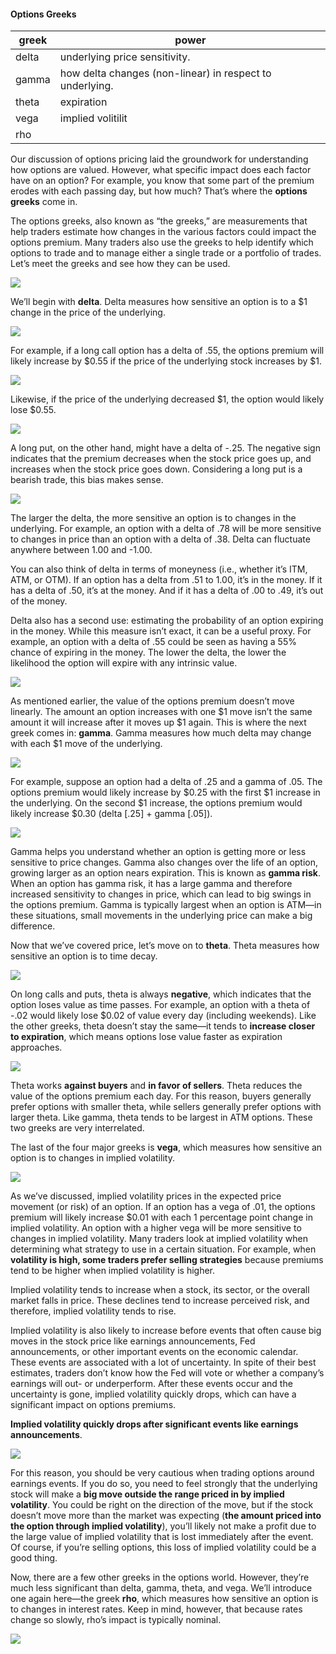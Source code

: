 #### Options Greeks

greek | power
-------- | -----
delta | underlying price sensitivity.
gamma | how delta changes (non-linear) in respect to underlying.
theta | expiration 
vega | implied volitilit
rho | 

Our discussion of options pricing laid the groundwork for understanding how options are valued. However, what specific impact does each factor have on an option? For example, you know that some part of the premium erodes with each passing day, but how much? That’s where the  **options greeks**  come in.

The options greeks, also known as “the greeks,” are measurements that help traders estimate how changes in the various factors could impact the options premium. Many traders also use the greeks to help identify which options to trade and to manage either a single trade or a portfolio of trades. Let’s meet the greeks and see how they can be used.

![](https://education.ameritrade.com/content/cms/images/BDTO_Lesson_2.40.01.jpg)

We’ll begin with  **delta**. Delta measures how sensitive an option is to a $1 change in the price of the underlying.

![](https://education.ameritrade.com/content/cms/images/BDTO_Lesson_2.40.02.jpg)

For example, if a long call option has a delta of .55, the options premium will likely increase by $0.55 if the price of the underlying stock increases by $1.

![](https://education.ameritrade.com/content/cms/images/BDTO_Lesson_2.40.03.jpg)

Likewise, if the price of the underlying decreased $1, the option would likely lose $0.55.

![](https://education.ameritrade.com/content/cms/images/BDTO_Lesson_2.40.04.jpg)

A long put, on the other hand, might have a delta of -.25. The negative sign indicates that the premium decreases when the stock price goes up, and increases when the stock price goes down. Considering a long put is a bearish trade, this bias makes sense.

![](https://education.ameritrade.com/content/cms/images/BDTO_Lesson_2.40.05.jpg)

The larger the delta, the more sensitive an option is to changes in the underlying. For example, an option with a delta of .78 will be more sensitive to changes in price than an option with a delta of .38. Delta can fluctuate anywhere between 1.00 and -1.00.

You can also think of delta in terms of moneyness (i.e., whether it’s ITM, ATM, or OTM). If an option has a delta from .51 to 1.00, it’s in the money. If it has a delta of .50, it’s at the money. And if it has a delta of .00 to .49, it’s out of the money.

Delta also has a second use: estimating the probability of an option expiring in the money. While this measure isn’t exact, it can be a useful proxy. For example, an option with a delta of .55 could be seen as having a 55% chance of expiring in the money. The lower the delta, the lower the likelihood the option will expire with any intrinsic value.

![](https://education.ameritrade.com/content/cms/images/BDTO_Lesson_2.40.06.jpg)

As mentioned earlier, the value of the options premium doesn’t move linearly. The amount an option increases with one $1 move isn’t the same amount it will increase after it moves up $1 again. This is where the next greek comes in:  **gamma**. Gamma measures how much delta may change with each $1 move of the underlying.

![](https://education.ameritrade.com/content/cms/images/BDTO_Lesson_2.40.07.jpg)

For example, suppose an option had a delta of .25 and a gamma of .05. The options premium would likely increase by $0.25 with the first $1 increase in the underlying. On the second $1 increase, the options premium would likely increase $0.30 (delta [.25] + gamma [.05]).

![](https://education.ameritrade.com/content/cms/images/BDTO_Lesson_2.40.08.jpg)

Gamma helps you understand whether an option is getting more or less sensitive to price changes. Gamma also changes over the life of an option, growing larger as an option nears expiration. This is known as  **gamma risk**. When an option has gamma risk, it has a large gamma and therefore increased sensitivity to changes in price, which can lead to big swings in the options premium. Gamma is typically largest when an option is ATM—in these situations, small movements in the underlying price can make a big difference.

Now that we’ve covered price, let’s move on to  **theta**. Theta measures how sensitive an option is to time decay.

![](https://education.ameritrade.com/content/cms/images/BDTO_Lesson_2.40.09.jpg)

On long calls and puts, theta is always  **negative**, which indicates that the option loses value as time passes. For example, an option with a theta of -.02 would likely lose $0.02 of value every day (including weekends). Like the other greeks, theta doesn’t stay the same—it tends to  **increase closer to expiration**, which means options lose value faster as expiration approaches.

![](https://education.ameritrade.com/content/cms/images/BDTO_Lesson_2.40.10.jpg)

Theta works  **against buyers**  and  **in favor of sellers**. Theta reduces the value of the options premium each day. For this reason, buyers generally prefer options with smaller theta, while sellers generally prefer options with larger theta. Like gamma, theta tends to be largest in ATM options. These two greeks are very interrelated.

The last of the four major greeks is  **vega**, which measures how sensitive an option is to changes in implied volatility.

![](https://education.ameritrade.com/content/cms/images/BDTO_Lesson_2.40.11.jpg)

As we’ve discussed, implied volatility prices in the expected price movement (or risk) of an option. If an option has a vega of .01, the options premium will likely increase $0.01 with each 1 percentage point change in implied volatility. An option with a higher vega will be more sensitive to changes in implied volatility. Many traders look at implied volatility when determining what strategy to use in a certain situation. For example, when **volatility is high, some traders prefer selling strategies** because premiums tend to be higher when implied volatility is higher.

Implied volatility tends to increase when a stock, its sector, or the overall market falls in price. These declines tend to increase perceived risk, and therefore, implied volatility tends to rise.

Implied volatility is also likely to increase before events that often cause big moves in the stock price like earnings announcements, Fed announcements, or other important events on the economic calendar. These events are associated with a lot of uncertainty. In spite of their best estimates, traders don’t know how the Fed will vote or whether a company’s earnings will out- or underperform. After these events occur and the uncertainty is gone, implied volatility quickly drops, which can have a significant impact on options premiums.

**Implied volatility quickly drops after significant events like earnings announcements**.

![](https://education.ameritrade.com/content/cms/images/BDTO_Lesson_2.40.12.jpg)

For this reason, you should be very cautious when trading options around earnings events. If you do so, you need to feel strongly that the underlying stock will make a **big move outside the range priced in by implied volatility**. You could be right on the direction of the move, but if the stock doesn’t move more than the market was expecting (**the amount priced into the option through implied volatility**), you’ll likely not make a profit due to the large value of implied volatility that is lost immediately after the event. Of course, if you’re selling options, this loss of implied volatility could be a good thing.

Now, there are a few other greeks in the options world. However, they’re much less significant than delta, gamma, theta, and vega. We’ll introduce one again here—the greek  **rho**, which measures how sensitive an option is to changes in interest rates. Keep in mind, however, that because rates change so slowly, rho’s impact is typically nominal.

![](https://education.ameritrade.com/content/cms/images/BDTO_Lesson_2.40.13.jpg)
<!--stackedit_data:
eyJoaXN0b3J5IjpbNTIwNTA4MjEyLDQwOTYyODkxNyw5MDEzMz
Q3MDQsNjAwMDI5Mzg5LC0xMDk0NjI4MjcwLC0xNTM3MTg2NzA1
XX0=
-->